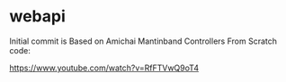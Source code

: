 # webapi


Initial commit is Based on Amichai Mantinband Controllers From Scratch code:

https://www.youtube.com/watch?v=RfFTVwQ9oT4